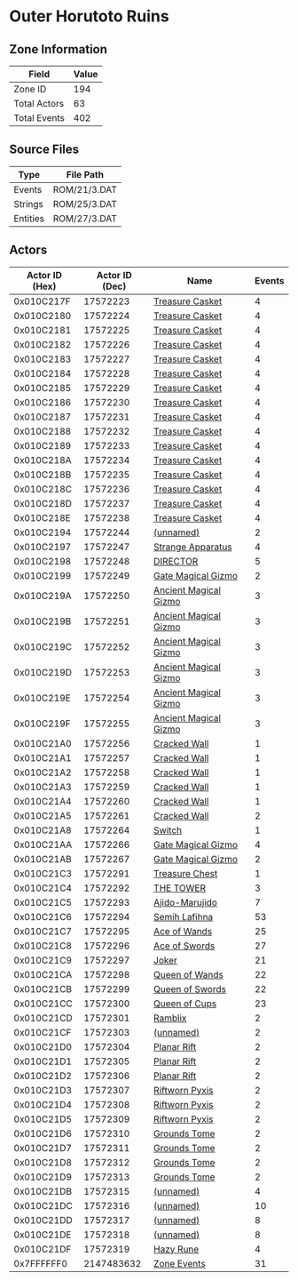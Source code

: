 # Outer Horutoto Ruins

## Zone Information

| Field        |   Value |
|--------------|---------|
| Zone ID      |     194 |
| Total Actors |      63 |
| Total Events |     402 |

## Source Files

| Type     | File Path    |
|----------|--------------|
| Events   | ROM/21/3.DAT |
| Strings  | ROM/25/3.DAT |
| Entities | ROM/27/3.DAT |

## Actors

| Actor ID (Hex)   |   Actor ID (Dec) | Name                                                                 |   Events |
|------------------|------------------|----------------------------------------------------------------------|----------|
| 0x010C217F       |         17572223 | [Treasure Casket](./17572223%20-%20Treasure%20Casket/)               |        4 |
| 0x010C2180       |         17572224 | [Treasure Casket](./17572224%20-%20Treasure%20Casket/)               |        4 |
| 0x010C2181       |         17572225 | [Treasure Casket](./17572225%20-%20Treasure%20Casket/)               |        4 |
| 0x010C2182       |         17572226 | [Treasure Casket](./17572226%20-%20Treasure%20Casket/)               |        4 |
| 0x010C2183       |         17572227 | [Treasure Casket](./17572227%20-%20Treasure%20Casket/)               |        4 |
| 0x010C2184       |         17572228 | [Treasure Casket](./17572228%20-%20Treasure%20Casket/)               |        4 |
| 0x010C2185       |         17572229 | [Treasure Casket](./17572229%20-%20Treasure%20Casket/)               |        4 |
| 0x010C2186       |         17572230 | [Treasure Casket](./17572230%20-%20Treasure%20Casket/)               |        4 |
| 0x010C2187       |         17572231 | [Treasure Casket](./17572231%20-%20Treasure%20Casket/)               |        4 |
| 0x010C2188       |         17572232 | [Treasure Casket](./17572232%20-%20Treasure%20Casket/)               |        4 |
| 0x010C2189       |         17572233 | [Treasure Casket](./17572233%20-%20Treasure%20Casket/)               |        4 |
| 0x010C218A       |         17572234 | [Treasure Casket](./17572234%20-%20Treasure%20Casket/)               |        4 |
| 0x010C218B       |         17572235 | [Treasure Casket](./17572235%20-%20Treasure%20Casket/)               |        4 |
| 0x010C218C       |         17572236 | [Treasure Casket](./17572236%20-%20Treasure%20Casket/)               |        4 |
| 0x010C218D       |         17572237 | [Treasure Casket](./17572237%20-%20Treasure%20Casket/)               |        4 |
| 0x010C218E       |         17572238 | [Treasure Casket](./17572238%20-%20Treasure%20Casket/)               |        4 |
| 0x010C2194       |         17572244 | [(unnamed)](./17572244/)                                             |        2 |
| 0x010C2197       |         17572247 | [Strange Apparatus](./17572247%20-%20Strange%20Apparatus/)           |        4 |
| 0x010C2198       |         17572248 | [DIRECTOR](./17572248%20-%20DIRECTOR/)                               |        5 |
| 0x010C2199       |         17572249 | [Gate Magical Gizmo](./17572249%20-%20Gate%20Magical%20Gizmo/)       |        2 |
| 0x010C219A       |         17572250 | [Ancient Magical Gizmo](./17572250%20-%20Ancient%20Magical%20Gizmo/) |        3 |
| 0x010C219B       |         17572251 | [Ancient Magical Gizmo](./17572251%20-%20Ancient%20Magical%20Gizmo/) |        3 |
| 0x010C219C       |         17572252 | [Ancient Magical Gizmo](./17572252%20-%20Ancient%20Magical%20Gizmo/) |        3 |
| 0x010C219D       |         17572253 | [Ancient Magical Gizmo](./17572253%20-%20Ancient%20Magical%20Gizmo/) |        3 |
| 0x010C219E       |         17572254 | [Ancient Magical Gizmo](./17572254%20-%20Ancient%20Magical%20Gizmo/) |        3 |
| 0x010C219F       |         17572255 | [Ancient Magical Gizmo](./17572255%20-%20Ancient%20Magical%20Gizmo/) |        3 |
| 0x010C21A0       |         17572256 | [Cracked Wall](./17572256%20-%20Cracked%20Wall/)                     |        1 |
| 0x010C21A1       |         17572257 | [Cracked Wall](./17572257%20-%20Cracked%20Wall/)                     |        1 |
| 0x010C21A2       |         17572258 | [Cracked Wall](./17572258%20-%20Cracked%20Wall/)                     |        1 |
| 0x010C21A3       |         17572259 | [Cracked Wall](./17572259%20-%20Cracked%20Wall/)                     |        1 |
| 0x010C21A4       |         17572260 | [Cracked Wall](./17572260%20-%20Cracked%20Wall/)                     |        1 |
| 0x010C21A5       |         17572261 | [Cracked Wall](./17572261%20-%20Cracked%20Wall/)                     |        2 |
| 0x010C21A8       |         17572264 | [Switch](./17572264%20-%20Switch/)                                   |        1 |
| 0x010C21AA       |         17572266 | [Gate Magical Gizmo](./17572266%20-%20Gate%20Magical%20Gizmo/)       |        4 |
| 0x010C21AB       |         17572267 | [Gate Magical Gizmo](./17572267%20-%20Gate%20Magical%20Gizmo/)       |        2 |
| 0x010C21C3       |         17572291 | [Treasure Chest](./17572291%20-%20Treasure%20Chest/)                 |        1 |
| 0x010C21C4       |         17572292 | [THE TOWER](./17572292%20-%20THE%20TOWER/)                           |        3 |
| 0x010C21C5       |         17572293 | [Ajido-Marujido](./17572293%20-%20Ajido-Marujido/)                   |        7 |
| 0x010C21C6       |         17572294 | [Semih Lafihna](./17572294%20-%20Semih%20Lafihna/)                   |       53 |
| 0x010C21C7       |         17572295 | [Ace of Wands](./17572295%20-%20Ace%20of%20Wands/)                   |       25 |
| 0x010C21C8       |         17572296 | [Ace of Swords](./17572296%20-%20Ace%20of%20Swords/)                 |       27 |
| 0x010C21C9       |         17572297 | [Joker](./17572297%20-%20Joker/)                                     |       21 |
| 0x010C21CA       |         17572298 | [Queen of Wands](./17572298%20-%20Queen%20of%20Wands/)               |       22 |
| 0x010C21CB       |         17572299 | [Queen of Swords](./17572299%20-%20Queen%20of%20Swords/)             |       22 |
| 0x010C21CC       |         17572300 | [Queen of Cups](./17572300%20-%20Queen%20of%20Cups/)                 |       23 |
| 0x010C21CD       |         17572301 | [Ramblix](./17572301%20-%20Ramblix/)                                 |        2 |
| 0x010C21CF       |         17572303 | [(unnamed)](./17572303/)                                             |        2 |
| 0x010C21D0       |         17572304 | [Planar Rift](./17572304%20-%20Planar%20Rift/)                       |        2 |
| 0x010C21D1       |         17572305 | [Planar Rift](./17572305%20-%20Planar%20Rift/)                       |        2 |
| 0x010C21D2       |         17572306 | [Planar Rift](./17572306%20-%20Planar%20Rift/)                       |        2 |
| 0x010C21D3       |         17572307 | [Riftworn Pyxis](./17572307%20-%20Riftworn%20Pyxis/)                 |        2 |
| 0x010C21D4       |         17572308 | [Riftworn Pyxis](./17572308%20-%20Riftworn%20Pyxis/)                 |        2 |
| 0x010C21D5       |         17572309 | [Riftworn Pyxis](./17572309%20-%20Riftworn%20Pyxis/)                 |        2 |
| 0x010C21D6       |         17572310 | [Grounds Tome](./17572310%20-%20Grounds%20Tome/)                     |        2 |
| 0x010C21D7       |         17572311 | [Grounds Tome](./17572311%20-%20Grounds%20Tome/)                     |        2 |
| 0x010C21D8       |         17572312 | [Grounds Tome](./17572312%20-%20Grounds%20Tome/)                     |        2 |
| 0x010C21D9       |         17572313 | [Grounds Tome](./17572313%20-%20Grounds%20Tome/)                     |        2 |
| 0x010C21DB       |         17572315 | [(unnamed)](./17572315/)                                             |        4 |
| 0x010C21DC       |         17572316 | [(unnamed)](./17572316/)                                             |       10 |
| 0x010C21DD       |         17572317 | [(unnamed)](./17572317/)                                             |        8 |
| 0x010C21DE       |         17572318 | [(unnamed)](./17572318/)                                             |        8 |
| 0x010C21DF       |         17572319 | [Hazy Rune](./17572319%20-%20Hazy%20Rune/)                           |        4 |
| 0x7FFFFFF0       |       2147483632 | [Zone Events](./Zone%20Events/)                                      |       31 |